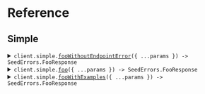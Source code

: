 # Reference
## Simple
<details><summary><code>client.simple.<a href="/src/api/resources/simple/client/Client.ts">fooWithoutEndpointError</a>({ ...params }) -> SeedErrors.FooResponse</code></summary>
<dl>
<dd>

#### 🔌 Usage

<dl>
<dd>

<dl>
<dd>

```typescript
await client.simple.fooWithoutEndpointError({
    bar: "bar"
});

```
</dd>
</dl>
</dd>
</dl>

#### ⚙️ Parameters

<dl>
<dd>

<dl>
<dd>

**request:** `SeedErrors.FooRequest` 
    
</dd>
</dl>

<dl>
<dd>

**requestOptions:** `Simple.RequestOptions` 
    
</dd>
</dl>
</dd>
</dl>


</dd>
</dl>
</details>

<details><summary><code>client.simple.<a href="/src/api/resources/simple/client/Client.ts">foo</a>({ ...params }) -> SeedErrors.FooResponse</code></summary>
<dl>
<dd>

#### 🔌 Usage

<dl>
<dd>

<dl>
<dd>

```typescript
await client.simple.foo({
    bar: "bar"
});

```
</dd>
</dl>
</dd>
</dl>

#### ⚙️ Parameters

<dl>
<dd>

<dl>
<dd>

**request:** `SeedErrors.FooRequest` 
    
</dd>
</dl>

<dl>
<dd>

**requestOptions:** `Simple.RequestOptions` 
    
</dd>
</dl>
</dd>
</dl>


</dd>
</dl>
</details>

<details><summary><code>client.simple.<a href="/src/api/resources/simple/client/Client.ts">fooWithExamples</a>({ ...params }) -> SeedErrors.FooResponse</code></summary>
<dl>
<dd>

#### 🔌 Usage

<dl>
<dd>

<dl>
<dd>

```typescript
await client.simple.fooWithExamples({
    bar: "hello"
});

```
</dd>
</dl>
</dd>
</dl>

#### ⚙️ Parameters

<dl>
<dd>

<dl>
<dd>

**request:** `SeedErrors.FooRequest` 
    
</dd>
</dl>

<dl>
<dd>

**requestOptions:** `Simple.RequestOptions` 
    
</dd>
</dl>
</dd>
</dl>


</dd>
</dl>
</details>
